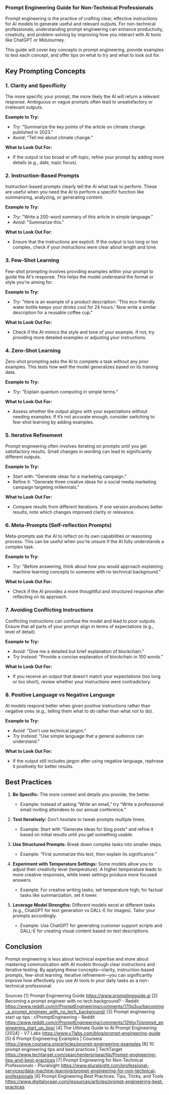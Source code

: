 ### Prompt Engineering Guide for Non-Technical Professionals

Prompt engineering is the practice of crafting clear, effective instructions for AI models to generate useful and relevant outputs. For non-technical professionals, understanding prompt engineering can enhance productivity, creativity, and problem-solving by improving how you interact with AI tools like ChatGPT or MidJourney.

This guide will cover key concepts in prompt engineering, provide examples to test each concept, and offer tips on what to try and what to look out for.

## **Key Prompting Concepts**

### **1. Clarity and Specificity**
The more specific your prompt, the more likely the AI will return a relevant response. Ambiguous or vague prompts often lead to unsatisfactory or irrelevant outputs.

**Example to Try:**
- *Try*: "Summarize the key points of the article on climate change published in 2023."
- *Avoid*: "Tell me about climate change."

**What to Look Out For:**
- If the output is too broad or off-topic, refine your prompt by adding more details (e.g., date, topic focus).
  
### **2. Instruction-Based Prompts**
Instruction-based prompts clearly tell the AI what task to perform. These are useful when you need the AI to perform a specific function like summarizing, analyzing, or generating content.

**Example to Try:**
- *Try*: "Write a 200-word summary of this article in simple language."
- *Avoid*: "Summarize this."

**What to Look Out For:**
- Ensure that the instructions are explicit. If the output is too long or too complex, check if your instructions were clear about length and tone.

### **3. Few-Shot Learning**
Few-shot prompting involves providing examples within your prompt to guide the AI's response. This helps the model understand the format or style you're aiming for.

**Example to Try:**
- *Try*: "Here is an example of a product description: 'This eco-friendly water bottle keeps your drinks cool for 24 hours.' Now write a similar description for a reusable coffee cup."
  
**What to Look Out For:**
- Check if the AI mimics the style and tone of your example. If not, try providing more detailed examples or adjusting your instructions.

### **4. Zero-Shot Learning**
Zero-shot prompting asks the AI to complete a task without any prior examples. This tests how well the model generalizes based on its training data.

**Example to Try:**
- *Try*: "Explain quantum computing in simple terms."
  
**What to Look Out For:**
- Assess whether the output aligns with your expectations without needing examples. If it’s not accurate enough, consider switching to few-shot learning by adding examples.

### **5. Iterative Refinement**
Prompt engineering often involves iterating on prompts until you get satisfactory results. Small changes in wording can lead to significantly different outputs.

**Example to Try:**
- Start with: "Generate ideas for a marketing campaign."
- Refine it: "Generate three creative ideas for a social media marketing campaign targeting millennials."

**What to Look Out For:**
- Compare results from different iterations. If one version produces better results, note which changes improved clarity or relevance.

### **6. Meta-Prompts (Self-reflection Prompts)**
Meta-prompts ask the AI to reflect on its own capabilities or reasoning process. This can be useful when you're unsure if the AI fully understands a complex task.

**Example to Try:**
- *Try*: "Before answering, think about how you would approach explaining machine learning concepts to someone with no technical background."

**What to Look Out For:**
- Check if the AI provides a more thoughtful and structured response after reflecting on its approach.

### **7. Avoiding Conflicting Instructions**
Conflicting instructions can confuse the model and lead to poor outputs. Ensure that all parts of your prompt align in terms of expectations (e.g., level of detail).

**Example to Try:**
- *Avoid*: "Give me a detailed but brief explanation of blockchain."
- *Try Instead*: "Provide a concise explanation of blockchain in 100 words."

**What to Look Out For:**
- If you receive an output that doesn’t match your expectations (too long or too short), review whether your instructions were contradictory.

### **8. Positive Language vs Negative Language**
AI models respond better when given positive instructions rather than negative ones (e.g., telling them what *to do* rather than what *not* to do).

**Example to Try:**
- *Avoid*: "Don’t use technical jargon."
- *Try Instead*: "Use simple language that a general audience can understand."

**What to Look Out For:**
- If the output still includes jargon after using negative language, rephrase it positively for better results.

## **Best Practices**

1. **Be Specific:** The more context and details you provide, the better.
   - Example: Instead of asking “Write an email,” try “Write a professional email inviting attendees to our annual conference.”

2. **Test Iteratively:** Don’t hesitate to tweak prompts multiple times.
   - Example: Start with “Generate ideas for blog posts” and refine it based on initial results until you get something usable.

3. **Use Structured Prompts:** Break down complex tasks into smaller steps.
   - Example: “First summarize this text, then explain its significance.”

4. **Experiment with Temperature Settings:** Some models allow you to adjust their creativity level (temperature). A higher temperature leads to more creative responses, while lower settings produce more focused answers.
   - Example: For creative writing tasks, set temperature high; for factual tasks like summarization, set it lower.

5. **Leverage Model Strengths:** Different models excel at different tasks (e.g., ChatGPT for text generation vs DALL-E for images). Tailor your prompts accordingly.
   - Example: Use ChatGPT for generating customer support scripts and DALL-E for creating visual content based on text descriptions.

## **Conclusion**

Prompt engineering is less about technical expertise and more about mastering communication with AI models through clear instructions and iterative testing. By applying these concepts—clarity, instruction-based prompts, few-shot learning, iterative refinement—you can significantly improve how effectively you use AI tools in your daily tasks as a non-technical professional.

Sources
[1] Prompt Engineering Guide https://www.promptingguide.ai
[2] Becoming a prompt engineer with no tech background? - Reddit https://www.reddit.com/r/PromptEngineering/comments/170g3uy/becoming_a_prompt_engineer_with_no_tech_background/
[3] Prompt engineering start up tips : r/PromptEngineering - Reddit https://www.reddit.com/r/PromptEngineering/comments/12hhv7i/prompt_engineering_start_up_tips/
[4] The Ultimate Guide to AI Prompt Engineering [2024] - V7 Labs https://www.v7labs.com/blog/prompt-engineering-guide
[5] 6 Prompt Engineering Examples | Coursera https://www.coursera.org/articles/prompt-engineering-examples
[6] 10 prompt engineering tips and best practices | TechTarget https://www.techtarget.com/searchenterpriseai/tip/Prompt-engineering-tips-and-best-practices
[7] Prompt Engineering for Non-Technical Professionals - Pluralsight https://www.pluralsight.com/professional-services/data-machine-learning/prompt-engineering-for-non-technical-professionals
[8] Prompt Engineering Best Practices: Tips, Tricks, and Tools https://www.digitalocean.com/resources/articles/prompt-engineering-best-practices
